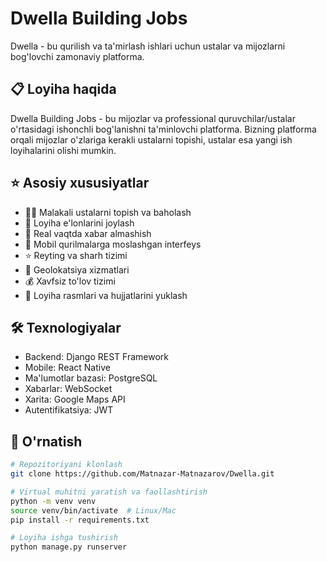 # Dwella Building Jobs

Dwella - bu qurilish va ta'mirlash ishlari uchun ustalar va mijozlarni bog'lovchi zamonaviy platforma.

## 📋 Loyiha haqida

Dwella Building Jobs - bu mijozlar va professional quruvchilar/ustalar o'rtasidagi ishonchli bog'lanishni ta'minlovchi platforma. Bizning platforma orqali mijozlar o'zlariga kerakli ustalarni topishi, ustalar esa yangi ish loyihalarini olishi mumkin.

## ⭐️ Asosiy xususiyatlar

- 👨‍🔧 Malakali ustalarni topish va baholash
- 📝 Loyiha e'lonlarini joylash
- 💬 Real vaqtda xabar almashish
- 📱 Mobil qurilmalarga moslashgan interfeys
- ⭐️ Reyting va sharh tizimi
- 📍 Geolokatsiya xizmatlari
- 💰 Xavfsiz to'lov tizimi
- 📸 Loyiha rasmlari va hujjatlarini yuklash

## 🛠 Texnologiyalar

- Backend: Django REST Framework
- Mobile: React Native
- Ma'lumotlar bazasi: PostgreSQL
- Xabarlar: WebSocket
- Xarita: Google Maps API
- Autentifikatsiya: JWT

## 🚀 O'rnatish

```bash
# Repozitoriyani klonlash
git clone https://github.com/Matnazar-Matnazarov/Dwella.git

# Virtual muhitni yaratish va faollashtirish
python -m venv venv
source venv/bin/activate  # Linux/Mac
pip install -r requirements.txt

# Loyiha ishga tushirish
python manage.py runserver

